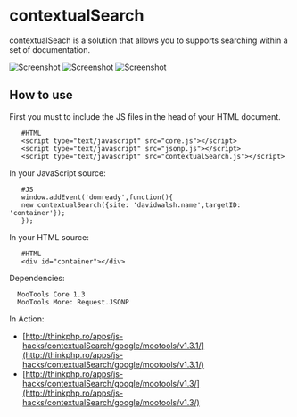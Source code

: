 contextualSearch
================
contextualSeach is a solution that allows you to supports searching within a set of documentation.

![Screenshot](http://farm5.static.flickr.com/4043/4589287717_19587310ee_o.png)
![Screenshot](http://farm5.static.flickr.com/4072/4592085840_2efe301441_o.png)
![Screenshot](http://farm5.static.flickr.com/4025/4591586461_b8ae8ae617_o.png)

How to use
----------

First you must to include the JS files in the head of your HTML document.
       
       #HTML
       <script type="text/javascript" src="core.js"></script>
       <script type="text/javascript" src="jsonp.js"></script>
       <script type="text/javascript" src="contextualSearch.js"></script>

In your JavaScript source: 

       #JS 
       window.addEvent('domready',function(){
       new contextualSearch({site: 'davidwalsh.name',targetID: 'container'});
       });

In your HTML source: 

       #HTML
       <div id="container"></div>


Dependencies:

      MooTools Core 1.3
      MooTools More: Request.JSONP

In Action:  

- [http://thinkphp.ro/apps/js-hacks/contextualSearch/google/mootools/v1.3.1/](http://thinkphp.ro/apps/js-hacks/contextualSearch/google/mootools/v1.3.1/)
- [http://thinkphp.ro/apps/js-hacks/contextualSearch/google/mootools/v1.3/](http://thinkphp.ro/apps/js-hacks/contextualSearch/google/mootools/v1.3/) 